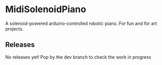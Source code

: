 # MidiSolenoidPiano
A solenoid-powered arduino-controlled robotic piano. For fun and for art projects.

## Releases
No releases yet! Pop by the dev branch to check the work in progress
